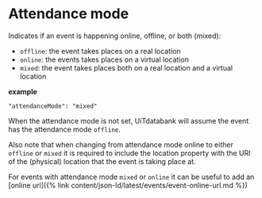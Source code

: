 ---
---

# Attendance mode

Indicates if an event is happening online, offline, or both (mixed):

* `offline`: the event takes places on a real location
* `online`: the events takes places on a virtual location
* `mixed`: the event takes places both on a real location and a virtual location

**example**
```
"attendanceMode": "mixed"
```

When the attendance mode is not set, UiTdatabank will assume the event has the attendance mode `offline`.

Also note that when changing from attendance mode online to either `offline` or `mixed` it is required to include the location property with the URI of the (physical) location that the event is taking place at.

For events with attendance mode `mixed` or `online` it can be useful to add an [online url]({% link content/json-ld/latest/events/event-online-url.md %})

